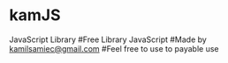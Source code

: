 # kamJS
JavaScript Library
#Free Library JavaScript 
#Made by kamilsamiec@gmail.com
#Feel free to use to payable use
